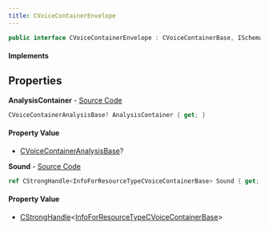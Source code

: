 ```yaml
---
title: CVoiceContainerEnvelope
---
```


```csharp
public interface CVoiceContainerEnvelope : CVoiceContainerBase, ISchemaClass<CVoiceContainerBase>, ISchemaClass<CVoiceContainerEnvelope>, ISchemaField, ISchemaClass, INativeHandle
```

#### Implements

## Properties

**AnalysisContainer** - [Source Code](https://github.com/swiftly-solution/swiftlys2/blob/main/managed/src/SwiftlyS2.Generated/Schemas/Interfaces/CVoiceContainerEnvelope.cs#L18)

```csharp
CVoiceContainerAnalysisBase? AnalysisContainer { get; }
```

#### Property Value

- [CVoiceContainerAnalysisBase](/docs/api/shared/schemadefinitions/cvoicecontaineranalysisbase)?

**Sound** - [Source Code](https://github.com/swiftly-solution/swiftlys2/blob/main/managed/src/SwiftlyS2.Generated/Schemas/Interfaces/CVoiceContainerEnvelope.cs#L16)

```csharp
ref CStrongHandle<InfoForResourceTypeCVoiceContainerBase> Sound { get; }
```

#### Property Value

- [CStrongHandle](/docs/api/shared/natives/cstronghandle-1)<[InfoForResourceTypeCVoiceContainerBase](/docs/api/shared/schemadefinitions/infoforresourcetypecvoicecontainerbase)>

